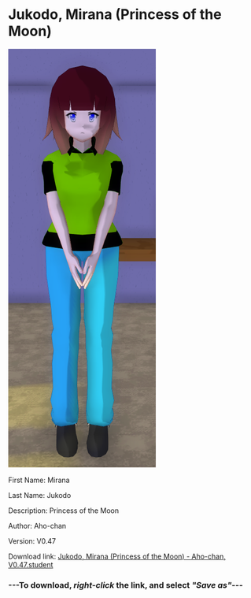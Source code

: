 # Jukodo, Mirana (Princess of the Moon)

<img src = "https://raw.githubusercontent.com/Arbiter1223/Daigaku-Gurashi-Custom-Students/master/Students/Files/Jukodo%2C%20Mirana%20(Princess%20of%20the%20Moon).png">

First Name: Mirana

Last Name: Jukodo

Description: Princess of the Moon

Author: Aho-chan

Version: V0.47

Download link: <a href="https://raw.githubusercontent.com/Arbiter1223/Daigaku-Gurashi-Custom-Students/master/Students/Files/Jukodo%2C%20Mirana%20(Princess%20of%20the%20Moon)%20-%20Aho-chan%2C%20V0.47.student">Jukodo, Mirana (Princess of the Moon) - Aho-chan, V0.47.student</a>

### ---**To download, _right-click_ the link, and select _"Save as"_**---
